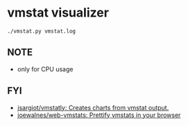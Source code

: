 # vmstat visualizer

```
./vmstat.py vmstat.log
```

## NOTE
* only for CPU usage

## FYI
* [jsargiot/vmstatly: Creates charts from vmstat output\.]( https://github.com/jsargiot/vmstatly )
* [joewalnes/web\-vmstats: Prettify vmstats in your browser]( https://github.com/joewalnes/web-vmstats )
